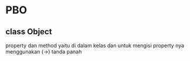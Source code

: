 # PBO
class Object
------------
property dan method yaitu di dalam kelas dan untuk mengisi property nya menggunakan (->) tanda panah
